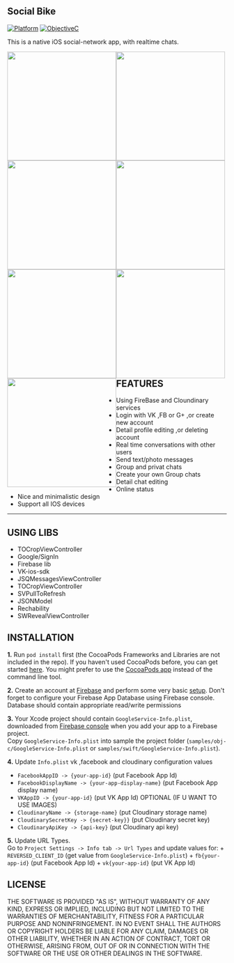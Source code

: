 ## Social Bike

[![Platform](https://img.shields.io/badge/platform-ios-blue.svg?style=flat
)](https://developer.apple.com/iphone/index.action)
[![ObjectiveC](https://img.shields.io/badge/Objective--C-2.0-blue.svg)](https://developer.apple.com/library/content/documentation/Cocoa/Conceptual/ProgrammingWithObjectiveC/Introduction/Introduction.html)

This is a native iOS social-network app, with realtime chats.

<p align="center">
<img src="https://preview.ibb.co/daA1Tv/Simulator_Screen_Shot_Mar_31_2017_4_19_13_PM.png" style="border:0px;margin:0px;float:left;width:250px;">
<img src="https://preview.ibb.co/nJQwva/Simulator_Screen_Shot_Mar_31_2017_4_18_33_PM.png" style="border:0px;margin:0px;float:left;width:250px;">
</br>
<img src="https://preview.ibb.co/mpsn1F/Simulator_Screen_Shot_Mar_31_2017_4_54_22_PM.png" style="border:0px;margin:0px;float:left;width:250px;">
<img src="https://preview.ibb.co/duNLMF/Simulator_Screen_Shot_Mar_31_2017_4_18_51_PM.png" style="border:0px;margin:0px;float:left;width:250px;">
</br>
<img src="https://preview.ibb.co/eaaqMF/Simulator_Screen_Shot_Mar_31_2017_4_19_00_PM.png" style="border:0px;margin:0px;float:left;width:250px;">
<img src="https://preview.ibb.co/geoYaa/Simulator_Screen_Shot_Mar_31_2017_4_19_05_PM.png" style="border:0px;margin:0px;float:left;width:250px;">
</br>
<img src="https://preview.ibb.co/c3Xtaa/Simulator_Screen_Shot_Mar_31_2017_4_19_09_PM.png" style="border:0px;margin:0px;float:left;width:250px;">
</p>

## FEATURES

- Using FireBase and Cloundinary services
- Login with VK ,FB or G+ ,or create new account
- Detail profile editing ,or deleting account
- Real time conversations with other users
- Send text/photo messages
- Group and privat chats
- Create your own Group chats 
- Detail chat editing
- Online status
- Nice and minimalistic design
- Support all IOS devices

---
## USING LIBS

- TOCropViewController
- Google/SignIn
- Firebase lib
- VK-ios-sdk
- JSQMessagesViewController
- TOCropViewController
- SVPullToRefresh
- JSONModel
- Rechability
- SWRevealViewController

## INSTALLATION

**1.** Run `pod install` first (the CocoaPods Frameworks and Libraries are not included in the repo). If you haven't used CocoaPods before, you can get started [here](https://guides.cocoapods.org/using/getting-started.html). You might prefer to use the [CocoaPods app](https://cocoapods.org/app) instead of the command line tool.

**2.** Create an account at [Firebase](https://firebase.google.com) and perform some very basic [setup](https://firebase.google.com/docs/ios/setup). Don't forget to configure your Firebase App Database using Firebase console.
Database should contain appropriate read/write permissions

**3.** Your Xcode project should contain `GoogleService-Info.plist`, downloaded from [Firebase console](https://console.firebase.google.com) when you add your app to a Firebase project.<br>
Copy `GoogleService-Info.plist` into sample the project folder (`samples/obj-c/GoogleService-Info.plist` or `samples/swift/GoogleService-Info.plist`).

**4.** Update `Info.plist` vk ,facebook and cloudinary configuration values
  + `FacebookAppID -> {your-app-id}` (put Facebook App Id)
  + `FacebookDisplayName -> {your-app-display-name}` (put Facebook App display name)
  + `VKAppID -> {your-app-id}` (put VK App Id)
  OPTIONAL (IF U WANT TO USE IMAGES)
  + `CloudinaryName -> {storage-name}` (put Cloudinary storage name)
  + `CloudinarySecretKey -> {secret-key}}` (put Cloudinary secret key)
  + `CloudinaryApiKey -> {api-key}` (put Cloudinary api key)

**5.** Update URL Types.<br>
Go to `Project Settings -> Info tab -> Url Types` and update values for:
	+ `REVERSED_CLIENT_ID` (get value from `GoogleService-Info.plist`)
	+ `fb{your-app-id}` (put Facebook App Id)
	+ `vk{your-app-id}` (put VK App Id)

## LICENSE

THE SOFTWARE IS PROVIDED "AS IS", WITHOUT WARRANTY OF ANY KIND, EXPRESS OR
IMPLIED, INCLUDING BUT NOT LIMITED TO THE WARRANTIES OF MERCHANTABILITY,
FITNESS FOR A PARTICULAR PURPOSE AND NONINFRINGEMENT. IN NO EVENT SHALL THE
AUTHORS OR COPYRIGHT HOLDERS BE LIABLE FOR ANY CLAIM, DAMAGES OR OTHER
LIABILITY, WHETHER IN AN ACTION OF CONTRACT, TORT OR OTHERWISE, ARISING FROM,
OUT OF OR IN CONNECTION WITH THE SOFTWARE OR THE USE OR OTHER DEALINGS IN
THE SOFTWARE.
